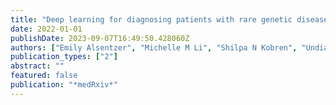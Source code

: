 ```yaml
---
title: "Deep learning for diagnosing patients with rare genetic diseases"
date: 2022-01-01
publishDate: 2023-09-07T16:49:50.428060Z
authors: ["Emily Alsentzer", "Michelle M Li", "Shilpa N Kobren", "Undiagnosed Diseases Network", "Isaac S Kohane", "Marinka Zitnik"]
publication_types: ["2"]
abstract: ""
featured: false
publication: "*medRxiv*"
---
```


